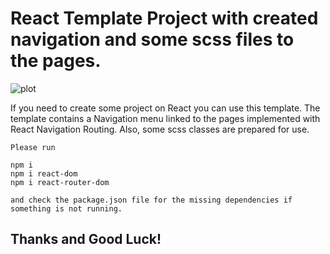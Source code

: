 # React Template Project with created navigation and some scss files to the pages.



![plot](../react-template-NAV-SCSS/react-nav-project.jpg)


If you need to create some project on React you can use this template.
The template contains a Navigation menu linked to the pages implemented with React Navigation Routing.
Also, some scss classes are prepared for use.






```
Please run

npm i 
npm i react-dom
npm i react-router-dom

and check the package.json file for the missing dependencies if something is not running.

```

## Thanks and Good Luck!